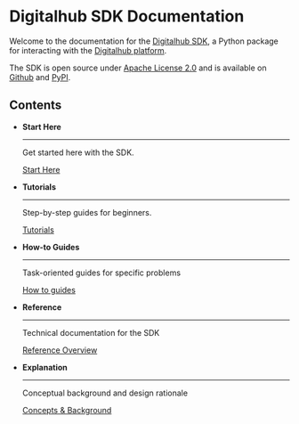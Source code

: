 # Digitalhub SDK Documentation

Welcome to the documentation for the [Digitalhub SDK](https://github.com/scc-digitalhub/digitalhub-sdk), a Python package for interacting with the [Digitalhub platform](https://scc-digitalhub.github.io/docs/).

The SDK is open source under [Apache License 2.0](https://github.com/scc-digitalhub/digitalhub-sdk/blob/main/LICENSE) and is available on [Github](https://github.com/scc-digitalhub/digitalhub-sdk) and [PyPI](https://pypi.org/project/digitalhub/).

## Contents

<div class="grid cards" markdown>

- __Start Here__

    ---

    Get started here with the SDK.

    [Start Here](./start-here/index.md)

- __Tutorials__

    ---

    Step-by-step guides for beginners.

    [Tutorials](./tutorials/index.md)

- __How-to Guides__

    ---

    Task-oriented guides for specific problems

    [How to guides](./how-to/index.md)

- __Reference__

    ---

    Technical documentation for the SDK

    [Reference Overview](./reference/index.md)

- __Explanation__

    ---

    Conceptual background and design rationale

    [Concepts & Background](./explanations/index.md)

</div>
